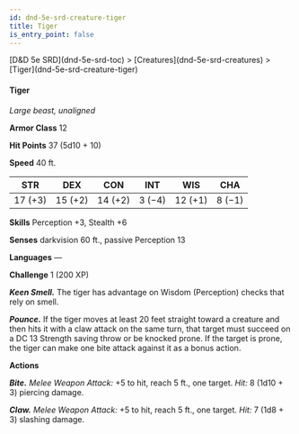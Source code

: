 ```yaml
---
id: dnd-5e-srd-creature-tiger
title: Tiger
is_entry_point: false
---
```


<breadcrumb>
[D&D 5e SRD](dnd-5e-srd-toc) >  [Creatures](dnd-5e-srd-creatures) > [Tiger](dnd-5e-srd-creature-tiger)
</breadcrumb>

#### Tiger

*Large beast, unaligned*

**Armor Class** 12

**Hit Points** 37 (5d10 + 10)

**Speed** 40 ft.

| STR     | DEX     | CON     | INT    | WIS     | CHA    |
|---------|---------|---------|--------|---------|--------|
| 17 (+3) | 15 (+2) | 14 (+2) | 3 (−4) | 12 (+1) | 8 (−1) |

**Skills** Perception +3, Stealth +6

**Senses** darkvision 60 ft., passive Perception 13

**Languages** —

**Challenge** 1 (200 XP)

***Keen Smell.*** The tiger has advantage on Wisdom (Perception) checks that rely on smell.

***Pounce.*** If the tiger moves at least 20 feet straight toward a creature and then hits it with a claw attack on the same turn, that target must succeed on a DC 13 Strength saving throw or be knocked prone. If the target is prone, the tiger can make one bite attack against it as a bonus action.

**Actions**

***Bite.*** *Melee Weapon Attack:* +5 to hit, reach 5 ft., one target. *Hit:* 8 (1d10 + 3) piercing damage.

***Claw.*** *Melee Weapon Attack:* +5 to hit, reach 5 ft., one target. *Hit:* 7 (1d8 + 3) slashing damage.

